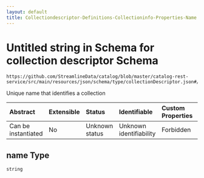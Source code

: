 ```yaml
---
layout: default
title: Collectiondescriptor-Definitions-Collectioninfo-Properties-Name
---
```


# Untitled string in Schema for collection descriptor Schema

```text
https://github.com/StreamlineData/catalog/blob/master/catalog-rest-service/src/main/resources/json/schema/type/collectionDescriptor.json#/definitions/collectionInfo/properties/name
```

Unique name that identifies a collection

| Abstract | Extensible | Status | Identifiable | Custom Properties | Additional Properties | Access Restrictions | Defined In |
| :--- | :--- | :--- | :--- | :--- | :--- | :--- | :--- |
| Can be instantiated | No | Unknown status | Unknown identifiability | Forbidden | Allowed | none | [collectionDescriptor.json\*](collectiondescriptor.md) |

## name Type

`string`

